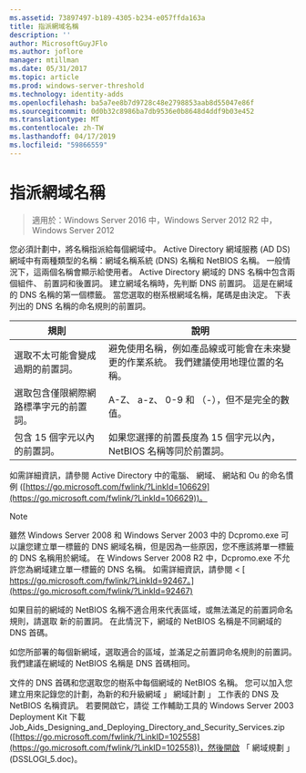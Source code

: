 ```yaml
---
ms.assetid: 73897497-b189-4305-b234-e057ffda163a
title: 指派網域名稱
description: ''
author: MicrosoftGuyJFlo
ms.author: joflore
manager: mtillman
ms.date: 05/31/2017
ms.topic: article
ms.prod: windows-server-threshold
ms.technology: identity-adds
ms.openlocfilehash: ba5a7ee8b7d9728c48e2798853aab8d55047e86f
ms.sourcegitcommit: 0d0b32c8986ba7db9536e0b8648d4ddf9b03e452
ms.translationtype: MT
ms.contentlocale: zh-TW
ms.lasthandoff: 04/17/2019
ms.locfileid: "59866559"
---
```

# <a name="assigning-domain-names"></a>指派網域名稱

>適用於：Windows Server 2016 中，Windows Server 2012 R2 中，Windows Server 2012

您必須計劃中，將名稱指派給每個網域中。 Active Directory 網域服務 (AD DS) 網域中有兩種類型的名稱：網域名稱系統 (DNS) 名稱和 NetBIOS 名稱。 一般情況下，這兩個名稱會顯示給使用者。 Active Directory 網域的 DNS 名稱中包含兩個組件、 前置詞和後置詞。 建立網域名稱時，先判斷 DNS 前置詞。 這是在網域的 DNS 名稱的第一個標籤。 當您選取的樹系根網域名稱，尾碼是由決定。 下表列出的 DNS 名稱的命名規則的前置詞。  
  
|規則|說明|  
|--------|---------------|  
|選取不太可能會變成過期的前置詞。|避免使用名稱，例如產品線或可能會在未來變更的作業系統。 我們建議使用地理位置的名稱。|  
|選取包含僅限網際網路標準字元的前置詞。|A-Z、 a-z、 0-9 和 （-），但不是完全的數值。|  
|包含 15 個字元以內的前置詞。|如果您選擇的前置長度為 15 個字元以內，NetBIOS 名稱等同於前置詞。|  
  
如需詳細資訊，請參閱 Active Directory 中的電腦、 網域、 網站和 Ou 的命名慣例 ([https://go.microsoft.com/fwlink/?LinkId=106629](https://go.microsoft.com/fwlink/?LinkId=106629))。  
  
> [!NOTE]  
>  雖然 Windows Server 2008 和 Windows Server 2003 中的 Dcpromo.exe 可以讓您建立單一標籤的 DNS 網域名稱，但是因為一些原因，您不應該將單一標籤的 DNS 名稱用於網域。 在 Windows Server 2008 R2 中，Dcpromo.exe 不允許您為網域建立單一標籤的 DNS 名稱。 如需詳細資訊，請參閱 < [ https://go.microsoft.com/fwlink/?LinkId=92467。](https://go.microsoft.com/fwlink/?LinkId=92467)   
  
如果目前的網域的 NetBIOS 名稱不適合用來代表區域，或無法滿足的前置詞命名規則，請選取 新的前置詞。 在此情況下，網域的 NetBIOS 名稱是不同網域的 DNS 首碼。  
  
如您所部署的每個新網域，選取適合的區域，並滿足之前置詞命名規則的前置詞。 我們建議在網域的 NetBIOS 名稱是 DNS 首碼相同。  
  
文件的 DNS 首碼和您選取您的樹系中每個網域的 NetBIOS 名稱。 您可以加入您建立用來記錄您的計劃，為新的和升級網域 」 網域計劃 」 工作表的 DNS 及 NetBIOS 名稱資訊。 若要開啟它，請從 工作輔助工具的 Windows Server 2003 Deployment Kit 下載 Job_Aids_Designing_and_Deploying_Directory_and_Security_Services.zip ([https://go.microsoft.com/fwlink/?LinkID=102558](https://go.microsoft.com/fwlink/?LinkID=102558))，然後開啟 「 網域規劃 」 (DSSLOGI_5.doc)。  
  


